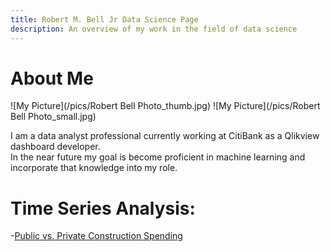 ```yaml
---
title: Robert M. Bell Jr Data Science Page
description: An overview of my work in the field of data science
---
```


# About Me
![My Picture](/pics/Robert Bell Photo_thumb.jpg)
![My Picture](/pics/Robert Bell Photo_small.jpg)

I am a data analyst professional currently working 
at CitiBank as a Qlikview dashboard developer.  
In the near future my goal is become proficient in machine learning 
and incorporate that knowledge into my role.   


# Time Series Analysis:

-[Public vs. Private Construction Spending](/timeseriesdecom/index.md)
